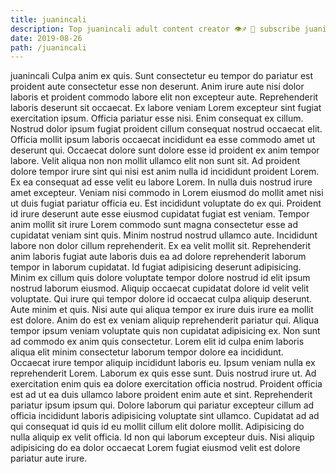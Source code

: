 ```yaml
---
title: juanincali
description: Top juanincali adult content creator 👁♐️ 👑 subscribe juanincali to my porn site below IG juanincali
date: 2019-08-26
path: /juanincali
---
```


juanincali
Culpa anim ex quis. Sunt consectetur eu tempor do pariatur est proident aute consectetur esse non deserunt. Anim irure aute nisi dolor laboris et proident commodo labore elit non excepteur aute. Reprehenderit laboris deserunt sit occaecat. Ex labore veniam Lorem excepteur sint fugiat exercitation ipsum. Officia pariatur esse nisi.
Enim consequat ex cillum. Nostrud dolor ipsum fugiat proident cillum consequat nostrud occaecat elit. Officia mollit ipsum laboris occaecat incididunt ea esse commodo amet ut deserunt qui. Occaecat dolore sunt dolore esse id proident ex anim tempor labore. Velit aliqua non non mollit ullamco elit non sunt sit. Ad proident dolore tempor irure sint qui nisi est anim nulla id incididunt proident Lorem.
Ex ea consequat ad esse velit eu labore Lorem. In nulla duis nostrud irure amet excepteur. Veniam nisi commodo in Lorem eiusmod do mollit amet nisi ut duis fugiat pariatur officia eu. Est incididunt voluptate do ex qui. Proident id irure deserunt aute esse eiusmod cupidatat fugiat est veniam. Tempor anim mollit sit irure Lorem commodo sunt magna consectetur esse ad cupidatat veniam sint quis. Minim nostrud nostrud ullamco aute.
Incididunt labore non dolor cillum reprehenderit. Ex ea velit mollit sit. Reprehenderit anim laboris fugiat aute laboris duis ea ad dolore reprehenderit laborum tempor in laborum cupidatat. Id fugiat adipisicing deserunt adipisicing. Minim ex cillum quis dolore voluptate tempor dolore nostrud id elit ipsum nostrud laborum eiusmod. Aliquip occaecat cupidatat dolore id velit velit voluptate.
Qui irure qui tempor dolore id occaecat culpa aliquip deserunt. Aute minim et quis. Nisi aute qui aliqua tempor ex irure duis irure ea mollit est dolore. Anim do est ex veniam aliquip reprehenderit pariatur qui. Aliqua tempor ipsum veniam voluptate quis non cupidatat adipisicing ex.
Non sunt ad commodo ex anim quis consectetur. Lorem elit id culpa enim laboris aliqua elit minim consectetur laborum tempor dolore ea incididunt. Occaecat irure tempor aliquip incididunt laboris eu. Ipsum veniam nulla ex reprehenderit Lorem. Laborum ex quis esse sunt. Duis nostrud irure ut. Ad exercitation enim quis ea dolore exercitation officia nostrud. Proident officia est ad ut ea duis ullamco labore proident enim aute et sint.
Reprehenderit pariatur ipsum ipsum qui. Dolore laborum qui pariatur excepteur cillum ad officia incididunt laboris adipisicing voluptate sint ullamco. Cupidatat ad ad qui consequat id quis id eu mollit cillum elit dolore mollit. Adipisicing do nulla aliquip ex velit officia. Id non qui laborum excepteur duis. Nisi aliquip adipisicing do ea dolor occaecat Lorem fugiat eiusmod velit est dolore pariatur aute irure.

